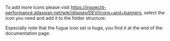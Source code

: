 To add more icons please visit https://inspectit-performance.atlassian.net/wiki/display/DEV/Icons+and+banners, select the icon you need and add it to the folder structure. 

Especially note that the fugue icon set is huge, you find it at the end of the documentation page.